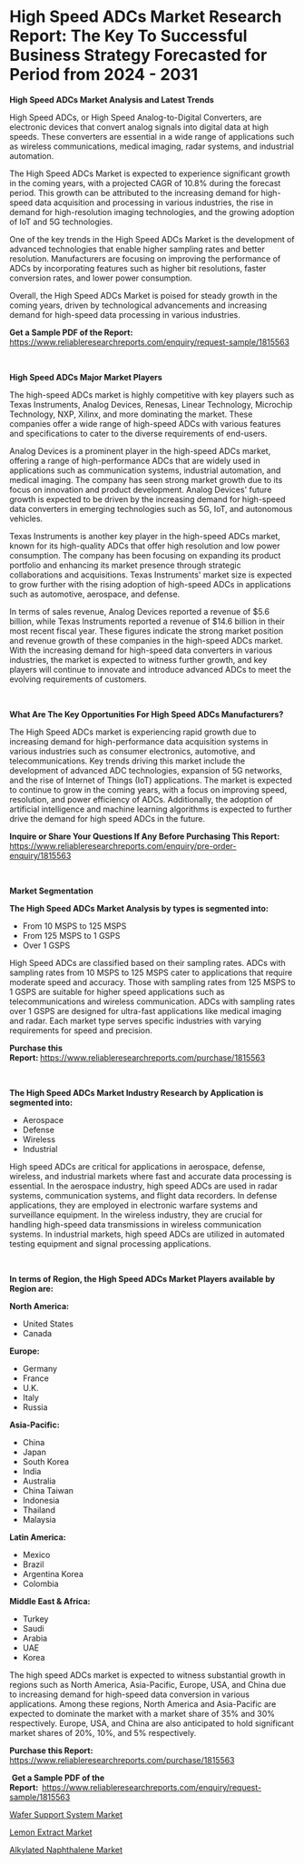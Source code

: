 <p><h1>High Speed ADCs Market Research Report: The Key To Successful Business Strategy Forecasted for Period from 2024 - 2031</h1></p><p><strong>High Speed ADCs Market Analysis and Latest Trends</strong></p>
<p><p>High Speed ADCs, or High Speed Analog-to-Digital Converters, are electronic devices that convert analog signals into digital data at high speeds. These converters are essential in a wide range of applications such as wireless communications, medical imaging, radar systems, and industrial automation.</p><p>The High Speed ADCs Market is expected to experience significant growth in the coming years, with a projected CAGR of 10.8% during the forecast period. This growth can be attributed to the increasing demand for high-speed data acquisition and processing in various industries, the rise in demand for high-resolution imaging technologies, and the growing adoption of IoT and 5G technologies.</p><p>One of the key trends in the High Speed ADCs Market is the development of advanced technologies that enable higher sampling rates and better resolution. Manufacturers are focusing on improving the performance of ADCs by incorporating features such as higher bit resolutions, faster conversion rates, and lower power consumption.</p><p>Overall, the High Speed ADCs Market is poised for steady growth in the coming years, driven by technological advancements and increasing demand for high-speed data processing in various industries.</p></p>
<p><strong>Get a Sample PDF of the Report:&nbsp;</strong> <a href="https://www.reliableresearchreports.com/enquiry/request-sample/1815563">https://www.reliableresearchreports.com/enquiry/request-sample/1815563</a></p>
<p>&nbsp;</p>
<p><strong>High Speed ADCs Major Market Players</strong></p>
<p><p>The high-speed ADCs market is highly competitive with key players such as Texas Instruments, Analog Devices, Renesas, Linear Technology, Microchip Technology, NXP, Xilinx, and more dominating the market. These companies offer a wide range of high-speed ADCs with various features and specifications to cater to the diverse requirements of end-users.</p><p>Analog Devices is a prominent player in the high-speed ADCs market, offering a range of high-performance ADCs that are widely used in applications such as communication systems, industrial automation, and medical imaging. The company has seen strong market growth due to its focus on innovation and product development. Analog Devices' future growth is expected to be driven by the increasing demand for high-speed data converters in emerging technologies such as 5G, IoT, and autonomous vehicles.</p><p>Texas Instruments is another key player in the high-speed ADCs market, known for its high-quality ADCs that offer high resolution and low power consumption. The company has been focusing on expanding its product portfolio and enhancing its market presence through strategic collaborations and acquisitions. Texas Instruments' market size is expected to grow further with the rising adoption of high-speed ADCs in applications such as automotive, aerospace, and defense.</p><p>In terms of sales revenue, Analog Devices reported a revenue of $5.6 billion, while Texas Instruments reported a revenue of $14.6 billion in their most recent fiscal year. These figures indicate the strong market position and revenue growth of these companies in the high-speed ADCs market. With the increasing demand for high-speed data converters in various industries, the market is expected to witness further growth, and key players will continue to innovate and introduce advanced ADCs to meet the evolving requirements of customers.</p></p>
<p>&nbsp;</p>
<p><strong>What Are The Key Opportunities For High Speed ADCs Manufacturers?</strong></p>
<p><p>The High Speed ADCs market is experiencing rapid growth due to increasing demand for high-performance data acquisition systems in various industries such as consumer electronics, automotive, and telecommunications. Key trends driving this market include the development of advanced ADC technologies, expansion of 5G networks, and the rise of Internet of Things (IoT) applications. The market is expected to continue to grow in the coming years, with a focus on improving speed, resolution, and power efficiency of ADCs. Additionally, the adoption of artificial intelligence and machine learning algorithms is expected to further drive the demand for high speed ADCs in the future.</p></p>
<p><strong>Inquire or Share Your Questions If Any Before Purchasing This Report:</strong> <a href="https://www.reliableresearchreports.com/enquiry/pre-order-enquiry/1815563">https://www.reliableresearchreports.com/enquiry/pre-order-enquiry/1815563</a></p>
<p>&nbsp;</p>
<p><strong>Market Segmentation</strong></p>
<p><strong>The High Speed ADCs Market Analysis by types is segmented into:</strong></p>
<p><ul><li>From 10 MSPS to 125 MSPS</li><li>From 125 MSPS to 1 GSPS</li><li>Over 1 GSPS</li></ul></p>
<p><p>High Speed ADCs are classified based on their sampling rates. ADCs with sampling rates from 10 MSPS to 125 MSPS cater to applications that require moderate speed and accuracy. Those with sampling rates from 125 MSPS to 1 GSPS are suitable for higher speed applications such as telecommunications and wireless communication. ADCs with sampling rates over 1 GSPS are designed for ultra-fast applications like medical imaging and radar. Each market type serves specific industries with varying requirements for speed and precision.</p></p>
<p><strong>Purchase this Report:&nbsp;</strong><a href="https://www.reliableresearchreports.com/purchase/1815563">https://www.reliableresearchreports.com/purchase/1815563</a></p>
<p>&nbsp;</p>
<p><strong>The High Speed ADCs Market Industry Research by Application is segmented into:</strong></p>
<p><ul><li>Aerospace</li><li>Defense</li><li>Wireless</li><li>Industrial</li></ul></p>
<p><p>High speed ADCs are critical for applications in aerospace, defense, wireless, and industrial markets where fast and accurate data processing is essential. In the aerospace industry, high speed ADCs are used in radar systems, communication systems, and flight data recorders. In defense applications, they are employed in electronic warfare systems and surveillance equipment. In the wireless industry, they are crucial for handling high-speed data transmissions in wireless communication systems. In industrial markets, high speed ADCs are utilized in automated testing equipment and signal processing applications.</p></p>
<p>&nbsp;</p>
<p><strong>In terms of Region, the High Speed ADCs Market Players available by Region are:</strong></p>
<p>
    <p> <strong> North America: </strong>
        <ul>
            <li>United States</li>
            <li>Canada</li>
        </ul>
        </p> 
    <p> <strong> Europe: </strong>
        <ul>
            <li>Germany</li>
            <li>France</li>
            <li>U.K.</li>
            <li>Italy</li>
            <li>Russia</li>
        </ul>
        </p> 
    <p> <strong> Asia-Pacific: </strong>
        <ul>
            <li>China</li>
            <li>Japan</li>
            <li>South Korea</li>
            <li>India</li>
            <li>Australia</li>
            <li>China Taiwan</li>
            <li>Indonesia</li>
            <li>Thailand</li>
            <li>Malaysia</li>
        </ul>
        </p> 
    <p> <strong> Latin America: </strong>
        <ul>
            <li>Mexico</li>
            <li>Brazil</li>
            <li>Argentina Korea</li>
            <li>Colombia</li>
        </ul>
        </p> 
    <p> <strong> Middle East & Africa: </strong>
        <ul>
            <li>Turkey</li>
            <li>Saudi</li>
            <li>Arabia</li>
            <li>UAE</li>
            <li>Korea</li>
        </ul>
    </p>
    </p>
<p><p>The high speed ADCs market is expected to witness substantial growth in regions such as North America, Asia-Pacific, Europe, USA, and China due to increasing demand for high-speed data conversion in various applications. Among these regions, North America and Asia-Pacific are expected to dominate the market with a market share of 35% and 30% respectively. Europe, USA, and China are also anticipated to hold significant market shares of 20%, 10%, and 5% respectively.</p></p>
<p><strong>Purchase this Report: </strong><a href="https://www.reliableresearchreports.com/purchase/1815563">https://www.reliableresearchreports.com/purchase/1815563</a></p>
<p>&nbsp;<strong>Get a Sample PDF of the Report:&nbsp;&nbsp;</strong><a href="https://www.reliableresearchreports.com/enquiry/request-sample/1815563">https://www.reliableresearchreports.com/enquiry/request-sample/1815563</a></p>
<p><strong></strong></p>
<p><p><a href="https://github.com/PeterParrish5/Market-Research-Report-List-4/blob/main/wafer-support-system-market.md">Wafer Support System Market</a></p><p><a href="https://crocus-run-b5a.notion.site/Lemon-Extract-Market-Size-and-Growth-Market-Segmentation-Regional-and-Country-Breakdowns-and-Mark-cbe5b0f2a10a4ab4bf7cf08c95b3b0a9">Lemon Extract Market</a></p><p><a href="https://metal-farmhouse-e95.notion.site/Alkylated-Naphthalene-Market-Size-Focuses-on-Market-Dynamics-In-Depth-Analysis-and-Future-Projectio-ee5c9dabf0c443679c44fe10adddb3f9">Alkylated Naphthalene Market</a></p></p>